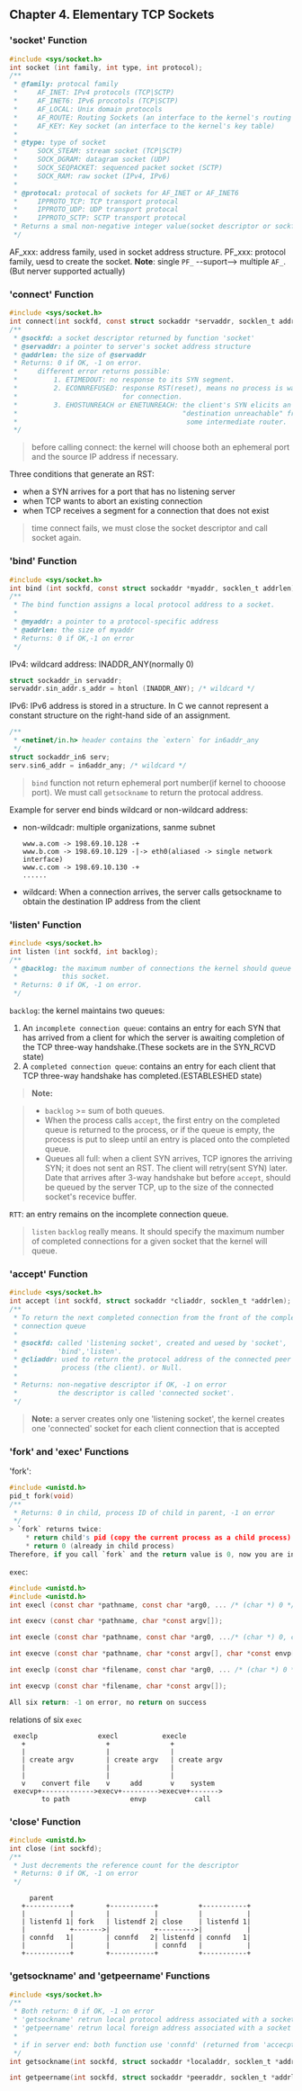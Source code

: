 ## Chapter 4. Elementary TCP Sockets
### 'socket' Function
```c
#include <sys/socket.h>
int socket (int family, int type, int protocol);
/**
 * @family: protocal family
 *     AF_INET: IPv4 protocols (TCP|SCTP)
 *     AF_INET6: IPv6 procotols (TCP|SCTP)
 *     AF_LOCAL: Unix domain protocols
 *     AF_ROUTE: Routing Sockets (an interface to the kernel's routing table)
 *     AF_KEY: Key socket (an interface to the kernel's key table)
 *
 * @type: type of socket
 *     SOCK_STEAM: stream socket (TCP|SCTP)
 *     SOCK_DGRAM: datagram socket (UDP)
 *     SOCK_SEQPACKET: sequenced packet socket (SCTP)
 *     SOCK_RAM: raw socket (IPv4, IPv6)
 *
 * @protocal: protocal of sockets for AF_INET or AF_INET6
 *     IPPROTO_TCP: TCP transport protocal
 *     IPPROTO_UDP: UDP transport protocal
 *     IPPROTO_SCTP: SCTP transport protocal
 * Returns a smal non-negative integer value(socket descriptor or sockfd)
 */
```
AF_xxx: address family, used in socket address structure.
PF_xxx: protocol family, uesd to create the socket.
**Note**: single `PF_` --suport--> multiple `AF_`.(But nerver supported actually)

### 'connect' Function
```c
#include <sys/socket.h>
int connect(int sockfd, const struct sockaddr *servaddr, socklen_t addrlen);
/**
 * @sockfd: a socket descriptor returned by function 'socket'
 * @servaddr: a pointer to server's socket address structure
 * @addrlen: the size of @servaddr
 * Returns: 0 if OK, -1 on error.
 *     different error returns possible:
 *         1. ETIMEDOUT: no response to its SYN segment.
 *         2. ECONNREFUSED: response RST(reset), means no process is waiting
 *                          for connection.
 *         3. EHOSTUNREACH or ENETUNREACH: the client's SYN elicits an ICMP
 *                                         "destination unreachable" from
 *                                          some intermediate router.
 */
```
> before calling connect: the kernel will choose both an ephemeral port and the source IP address if necessary.  

Three conditions that generate an RST:

* when a SYN arrives for a port that has no listening server
* when TCP wants to abort an existing connection
* when TCP receives a segment for a connection that does not exist

> time connect fails, we must close the socket descriptor and call socket again.

### 'bind' Function
```c
#include <sys/socket.h>
int bind (int sockfd, const struct sockaddr *myaddr, socklen_t addrlen);
/**
 * The bind function assigns a local protocol address to a socket.
 *
 * @myaddr: a pointer to a protocol-specific address
 * @addrlen: the size of myaddr
 * Returns: 0 if OK,-1 on error
 */
```
IPv4: wildcard address: INADDR_ANY(normally 0)
```c
struct sockaddr_in servaddr;
servaddr.sin_addr.s_addr = htonl (INADDR_ANY); /* wildcard */
```
IPv6: IPv6 address is stored in a structure. In C we cannot represent a constant structure on the right-hand side of an assignment.

```c
/**
 * <netinet/in.h> header contains the `extern` for in6addr_any
 */
struct sockaddr_in6 serv;
serv.sin6_addr = in6addr_any; /* wildcard */
```

> `bind` function not return ephemeral port number(if kernel to chooose port). We must call `getsockname` to return the protocal address.

Example for server end binds wildcard or non-wildcard address:

* non-wildcadr: multiple organizations, sanme subnet

    ```
    www.a.com -> 198.69.10.128 -+
    www.b.com -> 198.69.10.129 -|-> eth0(aliased -> single network interface)
    www.c.com -> 198.69.10.130 -+
    ......
    ```
* wildcard: When a connection arrives, the server calls getsockname to obtain the destination IP address from the client

### 'listen' Function
```c
#include <sys/socket.h>
int listen (int sockfd, int backlog);
/**
 * @backlog: the maximum number of connections the kernel should queue for
 *           this socket.
 * Returns: 0 if OK, -1 on error.
 */
```
`backlog`: the kernel maintains two queues:

1. An `incomplete connection queue`: contains an entry for each SYN that has arrived from a client for which the server is awaiting completion of the TCP three-way handshake.(These sockets are in the SYN_RCVD state)
2. A `completed connection queue`: contains an entry for each client that TCP three-way handshake has completed.(ESTABLESHED state)

> **Note:**

> * `backlog` >= sum of both queues.
> * When the process calls `accept`, the first entry on the completed queue is returned to the process, or if the queue is empty, the process is put to sleep until an entry is placed onto the completed queue.
> * Queues all full: when a client SYN arrives, TCP ignores the arriving SYN; it does not sent an RST. The client will retry(sent SYN) later.
> Date that arrives after 3-way handshake but before `accept`, should be queued by the server TCP, up to the size of the connected socket's recevice buffer.

`RTT`: an entry remains on the incomplete connection queue.

> `listen` `backlog` really means. It should specify the maximum number of completed connections for a given socket that the kernel will queue.

### 'accept' Function
```c
#include <sys/socket.h>
int accept (int sockfd, struct sockaddr *cliaddr, socklen_t *addrlen);
/**
 * To return the next completed connection from the front of the completed
 * connection queue
 *
 * @sockfd: called 'listening socket', created and uesed by 'socket',
 *          'bind','listen'.
 * @cliaddr: used to return the protocol address of the connected peer
 *           process (the client). or Null.
 *
 * Returns: non-negative descriptor if OK, -1 on error
 *          the descriptor is called 'connected socket'.
 */
```
> **Note:** a server creates only one 'listening socket', the kernel creates one 'connected' socket for each client connection that is accepted

### 'fork' and 'exec' Functions
'fork':
```c
#include <unistd.h>
pid_t fork(void)
/**
 * Returns: 0 in child, process ID of child in parent, -1 on error
 */
> `fork` returns twice:
    * return child's pid (copy the current process as a child process)
    * return 0 (already in child process)
Therefore, if you call `fork` and the return value is 0, now you are in child.

```
`exec`:
```c
#include <unistd.h>
#include <unistd.h>
int execl (const char *pathname, const char *arg0, ... /* (char *) 0 */ );

int execv (const char *pathname, char *const argv[]);

int execle (const char *pathname, const char *arg0, .../* (char *) 0, char *const envp[] */ );

int execve (const char *pathname, char *const argv[], char *const envp[]);

int execlp (const char *filename, const char *arg0, ... /* (char *) 0 */ );

int execvp (const char *filename, char *const argv[]);

All six return: -1 on error, no return on success
```
relations of six `exec`
```
 execlp               execl           execle
   +                    +               +
   |                    |               |
   | create argv        | create argv   | create argv
   |                    |               |
   |                    |               |
   v    convert file    v     add       v    system
 execvp+------------->execv+--------->execve+------->
        to path               envp            call
```
### 'close' Function
```c
#include <unistd.h>
int close (int sockfd);
/** 
 * Just decrements the reference count for the descriptor
 * Returns: 0 if OK, -1 on error
 */
```
```
     parent
   +-----------+        +-----------+          +-----------+
   |           |        |           |          |           |
   | listenfd 1| fork   | listendf 2| close    | listenfd 1|
   |           +------->|           +--------->|           |
   | connfd   1|        | connfd   2| listenfd | connfd   1|
   |           |        |           | connfd   |           |
   +-----------+        +-----------+          +-----------+
```

### 'getsockname' and 'getpeername' Functions
```c
#include <sys/socket.h>
/**
 * Both return: 0 if OK, -1 on error
 * 'getsockname' retrun local protocol address associated with a socket
 * 'getpeername' retrun local foreign address associated with a socket
 *
 * if in server end: both function use 'connfd' (returned from 'accecpt')
 */
int getsockname(int sockfd, struct sockaddr *localaddr, socklen_t *addrlen)

int getpeername(int sockfd, struct sockaddr *peeraddr, socklen_t *addrlen)
```
